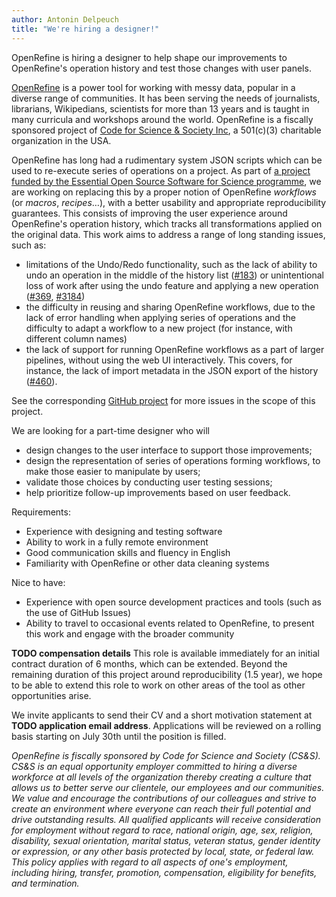 ```yaml
---
author: Antonin Delpeuch
title: "We're hiring a designer!"
---
```


OpenRefine is hiring a designer to help shape our improvements to OpenRefine's operation history and test those changes with user panels.
<!--truncate-->

[OpenRefine](https://openrefine.org/) is a power tool for working with messy data, popular in a diverse range of communities. It has been serving the needs of journalists, librarians, Wikipedians, scientists for more than 13 years and is taught in many curricula and workshops around the world. OpenRefine is a fiscally sponsored project of [Code for Science & Society Inc](https://codeforscience.org/), a 501(c)(3) charitable organization in the USA.

OpenRefine has long had a rudimentary system JSON scripts which can be used to re-execute series of operations on a project. As part of [a project funded by the Essential Open Source Software for Science programme](https://chanzuckerberg.com/eoss/proposals/improving-openrefines-reproducibility/), we are working on replacing this by a proper notion of OpenRefine *workflows* (or *macros*, *recipes*…), with a better usability and appropriate reproducibility guarantees.
This consists of improving the user experience around OpenRefine's operation history, which tracks all transformations applied on the original data. This work aims to address a range of long standing issues, such as:
- limitations of the Undo/Redo functionality, such as the lack of ability to undo an operation in the middle of the history list ([#183](https://github.com/OpenRefine/OpenRefine/issues/183)) or unintentional loss of work after using the undo feature and
  applying a new operation ([#369](https://github.com/OpenRefine/OpenRefine/issues/369), [#3184](https://github.com/OpenRefine/OpenRefine/issues/3184))
- the difficulty in reusing and sharing OpenRefine workflows, due to the lack of error handling when applying series of operations and the difficulty to adapt a workflow to a new project (for instance, with different column names)
- the lack of support for running OpenRefine workflows as a part of larger pipelines, without using the web UI interactively. This covers, for instance, the lack of import metadata in the JSON export of the history
  ([#460](https://github.com/OpenRefine/OpenRefine/issues/460)).

See the corresponding [GitHub project](https://github.com/orgs/OpenRefine/projects/6) for more issues in the scope of this project.

We are looking for a part-time designer who will
* design changes to the user interface to support those improvements;
* design the representation of series of operations forming workflows, to make those easier to manipulate by users;
* validate those choices by conducting user testing sessions;
* help prioritize follow-up improvements based on user feedback.

Requirements: 
* Experience with designing and testing software
* Ability to work in a fully remote environment
* Good communication skills and fluency in English
* Familiarity with OpenRefine or other data cleaning systems

Nice to have:
* Experience with open source development practices and tools (such as the use of GitHub Issues)
* Ability to travel to occasional events related to OpenRefine, to present this work and engage with the broader community

**TODO compensation details**
This role is available immediately for an initial contract duration of 6 months, which can be extended. Beyond the remaining duration of this project around reproducibility (1.5 year), we hope to be able to extend this role to work on other areas of the tool as other opportunities arise.

We invite applicants to send their CV and a short motivation statement at **TODO application email address**. Applications will be reviewed on a rolling basis starting on July 30th until the position is filled.

*OpenRefine is fiscally sponsored by Code for Science and Society (CS&S). CS&S is an equal opportunity employer committed to hiring a diverse workforce at all levels of the organization thereby creating a culture that allows us to better serve our clientele, our employees and our communities. We value and encourage the contributions of our colleagues and strive to create an environment where everyone can reach their full potential and drive outstanding results. All qualified applicants will receive consideration for employment without regard to race, national origin, age, sex, religion, disability, sexual orientation, marital status, veteran status, gender identity or expression, or any other basis protected by local, state, or federal law. This policy applies with regard to all aspects of one's employment, including hiring, transfer, promotion, compensation, eligibility for benefits, and termination.*

